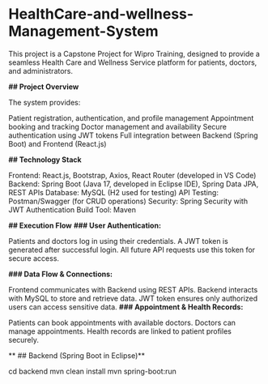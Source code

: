 # HealthCare-and-wellness-Management-System


This project is a Capstone Project for Wipro Training, designed to provide a seamless Health Care and Wellness Service platform for patients, doctors, and administrators.

**## Project Overview**

The system provides:

Patient registration, authentication, and profile management
Appointment booking and tracking
Doctor management and availability
Secure authentication using JWT tokens
Full integration between Backend (Spring Boot) and Frontend (React.js)

**## Technology Stack**

Frontend: React.js, Bootstrap, Axios, React Router (developed in VS Code)
Backend: Spring Boot (Java 17, developed in Eclipse IDE), Spring Data JPA, REST APIs
Database: MySQL (H2 used for testing)
API Testing: Postman/Swagger (for CRUD operations)
Security: Spring Security with JWT Authentication
Build Tool: Maven


**## Execution Flow**
**### User Authentication:**

Patients and doctors log in using their credentials.
A JWT token is generated after successful login.
All future API requests use this token for secure access.

**### Data Flow & Connections:**

Frontend communicates with Backend using REST APIs.
Backend interacts with MySQL to store and retrieve data.
JWT token ensures only authorized users can access sensitive data.
**### Appointment & Health Records:**

Patients can book appointments with available doctors.
Doctors can manage appointments.
Health records are linked to patient profiles securely.

** ## Backend (Spring Boot in Eclipse)**

cd backend
mvn clean install
mvn spring-boot:run

